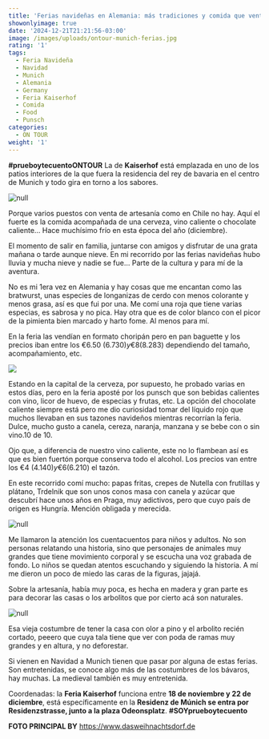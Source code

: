 ```yaml
---
title: 'Ferias navideñas en Alemania: más tradiciones y comida que venta de regalos'
showonlyimage: true
date: '2024-12-21T21:21:56-03:00'
image: /images/uploads/ontour-munich-ferias.jpg
rating: '1'
tags:
  - Feria Navideña
  - Navidad
  - Munich
  - Alemania
  - Germany
  - Feria Kaiserhof
  - Comida
  - Food
  - Punsch
categories:
  - ON TOUR
weight: '1'
---
```

**\#prueboytecuentoONTOUR** La de **Kaiserhof** está emplazada en uno de los patios interiores de la que fuera la residencia del rey de bavaria en el centro de Munich y todo gira en torno a los sabores.

<!--more-->

![null](/images/uploads/ontour-munich-ferias.jpg)

Porque varios puestos con venta de artesanía como en Chile no hay. Aquí el fuerte es la comida acompañada de una cerveza, vino caliente o chocolate caliente… Hace muchísimo frío en esta época del año (diciembre). 

El momento de salir en familia, juntarse con amigos y disfrutar de una grata mañana o tarde aunque nieve. En mi recorrido por las ferias navideñas hubo lluvia y mucha nieve y nadie se fue… Parte de la cultura y para mí de la aventura. 

No es mi 1era vez en Alemania y hay cosas que me encantan como las bratwurst, unas especies de longanizas de cerdo con menos colorante y menos grasa, así es que fui por una. Me comí una roja que tiene varias especias, es sabrosa y no pica. Hay otra que es de color blanco con el picor de la pimienta bien marcado y harto fome. Al menos para mí. 

En la feria las vendían en formato choripán pero en pan baguette y los precios iban entre los €6.50 ($6.730) y €8 ($8.283) dependiendo del tamaño, acompañamiento, etc. 

![](/images/uploads/ontour-munich-longaniza.jpg)

Estando en la capital de la cerveza, por supuesto, he probado varias en estos días, pero en la feria aposté por los punsch que son bebidas calientes con vino, licor de huevo, de especias y frutas, etc. La opción del chocolate caliente siempre está pero me dio curiosidad tomar del líquido rojo que muchos llevaban en sus tazones navideños mientras recorrían la feria. Dulce, mucho gusto a canela, cereza, naranja, manzana y se bebe con o sin vino.10 de 10.

Ojo que, a diferencia de nuestro vino caliente, este no lo flambean así es que es bien fuertón porque conserva todo el alcohol. Los precios van entre los €4 ($4.140) y €6 ($6.210) el tazón. 

En este recorrido comí mucho: papas fritas, crepes de Nutella con frutillas y plátano, Trdelnik que son unos conos masa con canela y azúcar que descubrí hace unos años en Praga, muy adictivos, pero que cuyo país de origen es Hungría. Mención obligada y merecida.

![null](/images/uploads/ontour-munich-cuentos.jpg)

Me llamaron la atención los cuentacuentos para niños y adultos. No son personas relatando una historia, sino que personajes de animales muy grandes que tiene movimiento corporal y se escucha una voz grabada de fondo. Lo niños se quedan atentos escuchando y siguiendo la historia. A mí me dieron un poco de miedo las caras de la figuras, jajajá. 

Sobre la artesanía, había muy poca, es hecha en madera y gran parte es para decorar las casas o los arbolitos que por cierto acá son naturales.

![null](/images/uploads/ontour-munich-feria-regalos.jpg)

Esa vieja costumbre de tener la casa con olor a pino y el arbolito recién cortado, peeero que cuya tala tiene que ver con poda de ramas muy grandes y en altura, y no deforestar.  

Si vienen en Navidad a Munich tienen que pasar por alguna de estas ferias. Son entretenidas, se conoce algo más de las costumbres de los bávaros, hay muchas. La medieval también es muy entretenida.

Coordenadas: la **Feria Kaiserhof** funciona entre **18 de noviembre y 22 de diciembre**, está específicamente en la **Residenz de Múnich se entra por Residenzstrasse, junto a la plaza Odeonsplatz**. **\#SOYprueboytecuento**

**FOTO PRINCIPAL BY** https://www.dasweihnachtsdorf.de
